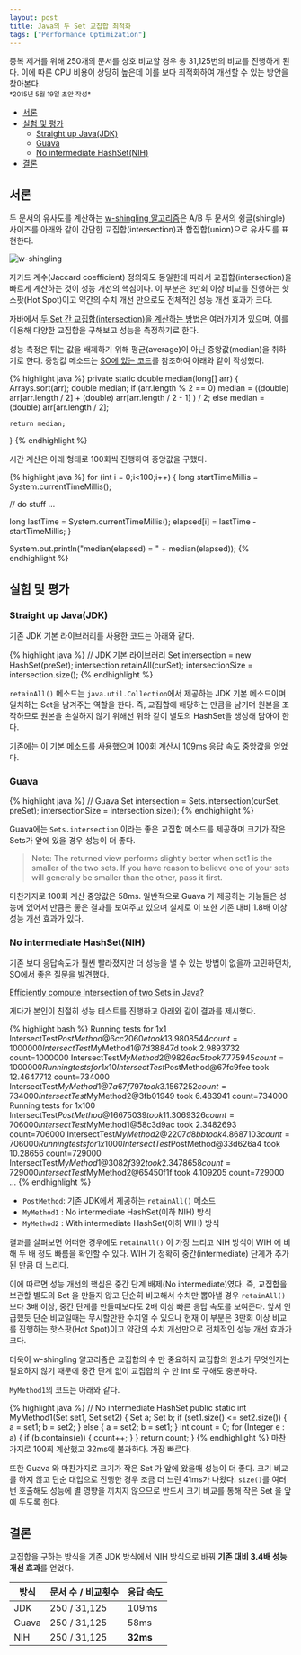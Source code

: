 ```yaml
---
layout: post
title: Java의 두 Set 교집합 최적화
tags: ["Performance Optimization"]
---
```


<div class="message">
중복 제거를 위해 250개의 문서를 상호 비교할 경우 총 31,125번의 비교를 진행하게 된다. 이에 따른 CPU 비용이 상당히 높은데 이를 보다 최적화하여 개선할 수 있는 방안을 찾아본다.
</div>

<small>
*2015년 5월 19일 초안 작성*  
</small>

<!-- TOC -->

- [서론](#서론)
- [실험 및 평가](#실험-및-평가)
    - [Straight up Java(JDK)](#straight-up-javajdk)
    - [Guava](#guava)
    - [No intermediate HashSet(NIH)](#no-intermediate-hashsetnih)
- [결론](#결론)

<!-- /TOC -->

## 서론
두 문서의 유사도를 계산하는 [w-shingling 알고리즘](http://en.wikipedia.org/wiki/W-shingling)은 A/B 두 문서의 슁글(shingle) 사이즈를 아래와 같이 간단한 교집합(intersection)과 합집합(union)으로 유사도를 표현한다.

![w-shingling](http://upload.wikimedia.org/math/5/7/c/57c09a4c79a15ebfb940af31b0594059.png)

자카드 계수(Jaccard coefficient) 정의와도 동일한데 따라서 교집합(intersection)을 빠르게 계산하는 것이 성능 개선의 핵심이다. 이 부분은 3만회 이상 비교를 진행하는 핫스팟(Hot Spot)이고 약간의 수치 개선 만으로도 전체적인 성능 개선 효과가 크다.

자바에서 [두 Set 간 교집합(intersection)을 계산하는 방법](http://www.leveluplunch.com/java/examples/intersection-of-two-sets/)은 여러가지가 있으며, 이를 이용해 다양한 교집합을 구해보고 성능을 측정하기로 한다.

성능 측정은 튀는 값을 배제하기 위해 평균(average)이 아닌 중앙값(median)을 취하기로 한다. 중앙값 메소드는 [SO에 있는 코드](http://stackoverflow.com/a/11955900/3513266)를 참조하여 아래와 같이 작성했다.

{% highlight java %}
private static double median(long[] arr) {
    Arrays.sort(arr);
    double median;
    if (arr.length % 2 == 0)
        median = ((double) arr[arr.length / 2] +
                  (double) arr[arr.length / 2 - 1]
                 ) / 2;
    else
        median = (double) arr[arr.length / 2];
 
    return median;
}
{% endhighlight %}

시간 계산은 아래 형태로 100회씩 진행하여 중앙값을 구했다.

{% highlight java %}
for (int i = 0;i<100;i++) {
  long startTimeMillis = System.currentTimeMillis();

  // do stuff
  ...

  long lastTime = System.currentTimeMillis();
  elapsed[i] = lastTime - startTimeMillis;
}

System.out.println("median(elapsed) = " + median(elapsed));
{% endhighlight %}

## 실험 및 평가
### Straight up Java(JDK)
기존 JDK 기본 라이브러리를 사용한 코드는 아래와 같다. 

{% highlight java %}
// JDK 기본 라이브러리
Set<Integer> intersection = new HashSet<Integer>(preSet);
intersection.retainAll(curSet);
intersectionSize = intersection.size();
{% endhighlight %}

`retainAll()` 메소드는 `java.util.Collection`에서 제공하는 JDK 기본 메소드이며 일치하는 Set을 남겨주는 역할을 한다. 즉, 교집합에 해당하는 만큼을 남기며 원본을 조작하므로 원본을 손실하지 않기 위해선 위와 같이 별도의 HashSet을 생성해 담아야 한다.

기존에는 이 기본 메소드를 사용했으며 100회 계산시 109ms 응답 속도 중앙값을 얻었다. 

### Guava

{% highlight java %}
// Guava
Set<Integer> intersection = Sets.intersection(curSet, preSet);
intersectionSize = intersection.size();
{% endhighlight %}

Guava에는 `Sets.intersection` 이라는 좋은 교집합 메소드를 제공하며 크기가 작은 Sets가 앞에 있을 경우 성능이 더 좋다.

> Note: The returned view performs slightly better when set1 is the smaller of the two sets. If you have reason to believe one of your sets will generally be smaller than the other, pass it first.

마찬가지로 100회 계산 중앙값은 58ms. 일반적으로 Guava 가 제공하는 기능들은 성능에 있어서 만큼은 좋은 결과를 보여주고 있으며 실제로 이 또한 기존 대비 1.8배 이상 성능 개선 효과가 있다.

### No intermediate HashSet(NIH)

기존 보다 응답속도가 훨씬 빨라졌지만 더 성능을 낼 수 있는 방법이 없을까 고민하던차, SO에서 좋은 질문을 발견했다.

[Efficiently compute Intersection of two Sets in Java?](http://stackoverflow.com/questions/7574311/efficiently-compute-intersection-of-two-sets-in-java)

게다가 본인이 친절히 성능 테스트를 진행하고 아래와 같이 결과를 제시했다.

{% highlight bash %}
Running tests for 1x1
IntersectTest$PostMethod@6cc2060e took 13.9808544 count=1000000
IntersectTest$MyMethod1@7d38847d took 2.9893732 count=1000000
IntersectTest$MyMethod2@9826ac5 took 7.775945 count=1000000
Running tests for 1x10
IntersectTest$PostMethod@67fc9fee took 12.4647712 count=734000
IntersectTest$MyMethod1@7a67f797 took 3.1567252 count=734000
IntersectTest$MyMethod2@3fb01949 took 6.483941 count=734000
Running tests for 1x100
IntersectTest$PostMethod@16675039 took 11.3069326 count=706000
IntersectTest$MyMethod1@58c3d9ac took 2.3482693 count=706000
IntersectTest$MyMethod2@2207d8bb took 4.8687103 count=706000
Running tests for 1x1000
IntersectTest$PostMethod@33d626a4 took 10.28656 count=729000
IntersectTest$MyMethod1@3082f392 took 2.3478658 count=729000
IntersectTest$MyMethod2@65450f1f took 4.109205 count=729000
...
{% endhighlight %}

- `PostMethod`: 기존 JDK에서 제공하는 `retainAll()` 메소드
- `MyMethod1` : No intermediate HashSet(이하 NIH) 방식
- `MyMethod2` : With intermediate HashSet(이하 WIH) 방식

결과를 살펴보면 어떠한 경우에도 `retainAll()` 이 가장 느리고 NIH 방식이 WIH 에 비해 두 배 정도 빠름을 확인할 수 있다. WIH 가 정확히 중간(intermediate) 단계가 추가된 만큼 더 느리다.

이에 따르면 성능 개선의 핵심은 중간 단계 배제(No intermediate)였다. 즉, 교집합을 보관할 별도의 Set 을 만들지 않고 단순히 비교해서 수치만 뽑아낼 경우 `retainAll()` 보다 3배 이상, 중간 단계를 만들때보다도 2배 이상 빠른 응답 속도를 보여준다. 앞서 언급했듯 단순 비교일때는 무시할만한 수치일 수 있으나 현재 이 부분은 3만회 이상 비교를 진행하는 핫스팟(Hot Spot)이고 약간의 수치 개선만으로 전체적인 성능 개선 효과가 크다.

더욱이 w-shingling 알고리즘은 교집합의 수 만 중요하지 교집합의 원소가 무엇인지는 필요하지 않기 때문에 중간 단계 없이 교집합의 수 만 int 로 구해도 충분하다.

`MyMethod1`의 코드는 아래와 같다.

{% highlight java %}
// No intermediate HashSet
public static int MyMethod1(Set<Integer> set1, Set<Integer> set2) {
    Set<Integer> a;
    Set<Integer> b;
    if (set1.size() <= set2.size()) {
        a = set1;
        b = set2;
    } else {
        a = set2;
        b = set1;
    }
    int count = 0;
    for (Integer e : a) {
        if (b.contains(e)) {
            count++;
        }
    }
    return count;
}
{% endhighlight %}
마찬가지로 100회 계산했고 32ms에 불과하다. 가장 빠르다.

또한 Guava 와 마찬가지로 크기가 작은 Set 가 앞에 왔을때 성능이 더 좋다. 크기 비교를 하지 않고 단순 대입으로 진행한 경우 조금 더 느린 41ms가 나왔다. `size()`를 여러번 호출해도 성능에 별 영향을 끼치지 않으므로 반드시 크기 비교를 통해 작은 Set 을 앞에 두도록 한다.

## 결론

교집합을 구하는 방식을 기존 JDK 방식에서 NIH 방식으로 바꿔 **기존 대비 3.4배 성능 개선 효과**를 얻었다.

<table>
  <thead>
    <tr>
      <th>방식</th>
      <th>문서 수 / 비교횟수</th>
      <th>응답 속도</th>
    </tr>
  </thead>
  <tbody>
    <tr>
      <td>JDK</td>
      <td>250 / 31,125</td>
      <td>109ms</td>
    </tr>
    <tr>
      <td>Guava</td>
      <td>250 / 31,125</td>
      <td>58ms</td>
    </tr>
    <tr>
      <td>NIH</td>
      <td>250 / 31,125</td>
      <td><strong>32ms</strong></td>
    </tr>
  </tbody>
</table>
